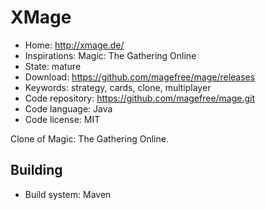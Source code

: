 # XMage

- Home: http://xmage.de/
- Inspirations: Magic: The Gathering Online
- State: mature
- Download: https://github.com/magefree/mage/releases
- Keywords: strategy, cards, clone, multiplayer
- Code repository: https://github.com/magefree/mage.git
- Code language: Java
- Code license: MIT

Clone of Magic: The Gathering Online.

## Building

- Build system: Maven
